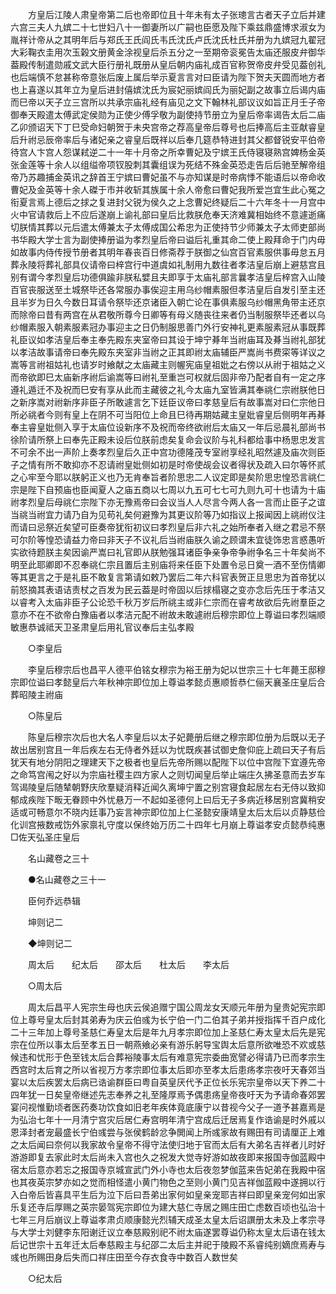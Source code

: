 <!-- { "loadSidebar": true } -->
　　方皇后江陵人肃皇帝第二后也帝即位且十年未有太子张璁言古者天子立后并建六宫三夫人九嫔二十七世妇八十一御妻所以广嗣也臣愿及陛下乘兹鼎盛博求淑女为胤祥计帝从之其明年后与郑氏王氏阎氏韦氏沈氏卢氏沈氏杜氏并册为九嫔冠九翟冠大彩鞠衣圭用次玉榖文册黄金涂视皇后杀五分之一至期帝衮冕告太庙还服皮弁御华葢殿传制遣勋戚文武大臣行册礼既册从皇后朝内庙礼成百官称贺帝皮弁受见葢创礼也后端慎不怠甚称帝意张后废上属后举示夏言言对曰臣请为陛下贺夫天圆而地方者也上喜遂以其年立为皇后进封僖嫔沈氏为宸妃丽嫔阎氏为丽妃副之故事立后谒内庙而巳帝以天子立三宫所以共承宗庙礼经有庙见之文下翰林礼部议议如旨正月壬子帝御奉天殿遣太傅武定侯勋为正使少傅孚敬为副使持节册立为皇后帝率谒告太后二庙乙卯颁诏天下丁巳受命妇朝贺于未央宫帝之荐高皇帝后尊号也后捧高后主亚献睿皇后升祔忌辰帝率后与诸妃亲之睿皇后既祥以后奉几筵恭特进封其父都督锐安平伯帝待宫人卞宫人怨谋弒逆二十一年十月帝之所幸曹妃及宁嫔王氏侍寝寝熟宫婢杨金英张金莲等十余人以组缢帝项钗股刺其囊组误为死结不殊金英恐走告后后驰至解帝组帝乃苏趣捕金英讯之辞首王宁嫔曰曹妃虽不与亦知谋是时帝病悸不能语后以帝命收曹妃及金英等十余人磔于市并收斩其族属十余人帝愈曰曹妃我所爱岂宜生此心冤之衔夏言焉上德后之捄之复进封父锐为侯久之上念曹妃终疑后二十六年冬十一月宫中火中官请救后上不应后遂崩上谕礼部曰皇后比救朕危奉天济难冀相始终不意遽逝痛切朕情其葬以元后遣太傅兼太子太傅成国公希忠为正使持节少师兼太子太师吏部尚书华殿大学士言为副使捧册谥为孝烈皇后帝曰谥后礼重其命二使上殿拜命于门内毋如故事内侍传授节册者其明年春丧百日修斋荐于朕御之仙宫百官素服供事毋怠五月葬永陵将葬礼部具仪请帝曰梓宫行中道虞如礼制用九数往者孝洁皇后崩上避慈宫且别有谓今孝烈皇后功德俱踰非朕私嬖且夫即享于太庙礼部言曩孝洁皇后梓宫入山陵百官丧服送至土城祭毕还各常服办事俟迎主用乌纱帽素服但孝洁皇后自发引至主还且半岁为日久今数日耳请令祭毕还京诸臣入朝亡论在事俱素服乌纱帽黑角带主还京而除帝曰昔有两宫在从君敬所尊今日卿等有母义随丧往来者仍当制服祭毕还者以乌纱帽素服入朝素服素冠办事迎主之日仍制服思善门外行安神礼更素服素冠从事既葬礼臣议如孝洁皇后奉主奉先殿东夹室帝曰其设于坤宁朞年当祔庙耳及朞当祔礼部犹以孝洁故事请帝曰奉先殿东夹室非当祔之正其即祔太庙辅臣严嵩尚书费寀等详议之嵩等言祔祖姑礼也请岁时飨献之太庙藏主则幄宪庙皇祖妣之右傍以从祔于祖姑之义而帝欲即巳太庙新序祔后谕嵩等曰祔礼至重岂可权就后固非帝乃配者自有一定之序遵礼遁迁不及祝而巳安有享从此而主藏彼之礼今太庙九室皆满其奉祧仁宗祔朕他日之新序嵩对祔新序非臣子所敢遽言乞下廷臣议帝曰孝慈皇后有故事嵩对曰仁宗他日所必祧者今则有皇上在阴不可当阳位上命且巳待再期姑藏主皇妣睿皇后侧明年再朞奉主睿皇妣侧入享于太庙位设新序不及祝而帝终欲祔后太庙又一年后忌晨礼部尚书徐阶请所祭上曰奉先正殿未设后位朕前虑矣复命会议阶与礼科都给事中杨思忠发言不可余不出一声阶上奏孝烈皇后久正中宫功德隆茂专室祔享经礼昭然遽及庙次则臣子之情有所不敢抑亦不忍请祔皇妣侧如初是时帝使觇会议者得状及疏入曰尔等怀贰之心牢至今耶以朕躬正义也乃无肯奉旨者阶思忠二人议定即是矣阶思忠惶恐言祧仁宗是陛下自预庙也臣闻夏人之庙五商以七周以九五可七七可九则九可十也请为十庙祔孝烈皇后母祧仁宗陛下亦无豫焉帝曰会议当人人尽言今两人各一言而止臣子之谊当祧当祔宜力请乃自为见苟礼矣何避豫为其更议阶等乃如指议上报闻因上祧祔仪注而请曰忌祭近矣望可臣奏帝犹衔初议曰孝烈皇后非六礼之始所奉者入继之君忌不祭可尔阶等惶恐请益力帝曰非天子不议礼后当祔庙朕久谕之顾谓未宜徒饰忠言惑愚听实欲待题朕主矣因谕严嵩曰礼官即从朕勉强耳诸臣争亲争帝争祔争名三十年矣尚不明至此耶卿即不忍奉祧仁宗且置后主别庙将来任臣下处置令忌日奠一酒不至伤情卿等其更言之于是礼臣不敢复言第请如敕乃罢后二年六科官表贺正旦思忠为首帝犹以前怒摘其表语诘责杖之百发为民云葢是时帝固以后捄榻寝之变亦念后先压于孝洁又以睿考入太庙非臣子公论恐千秋万岁后所祧主或非仁宗而在睿考故欲后先祔羣臣之意亦不在不欲帝白豫庙者以孝洁元配不祔故未敢遽祔后穆宗即位上尊谥曰孝烈端顺敏惠恭诚祗天卫圣肃皇后用礼官议奉后主弘孝殿 

　　○李皇后 

　　李皇后穆宗后也昌平人德平伯铭女穆宗为裕王册为妃以世宗三十七年薨王邸穆宗即位谥曰孝懿皇后六年秋神宗即位加上尊谥孝懿贞惠顺哲恭仁俪天襄圣庄皇后合葬昭陵主祔庙 

　　○陈皇后 

　　陈皇后穆宗次后也大名人李皇后以太子妃薨册后继之穆宗即位册为后既以无子故出居别宫且一年后疾左右无侍者外廷以为忧既疾甚试御史詹仰庇上疏曰天子有后犹天有地分阴阳之理建天下之极者也皇后先帝所赐以配陛下以位中宫陛下宜遵先帝之命笃宫闱之好以为宗庙社稷主四方家人之则切闻皇后举止端庄久拂圣意而去岁车驾谒陵皇后随辇朝野庆欣羣疑消释近闻久离坤宁置之别宫寝食起居左右无侍以致抑郁成疾陛下畈无眷顾中外忧悬万一不起如圣德何上曰后无子多病近移居别宫冀稍安适或可畅意尔不晓内廷事乃妄言神宗即位加上仁圣懿安康靖皇太后太后以贞静慈俭化训宫掖数戒饬外家禀礼守度以保终始万历二十四年七月崩上尊谥孝安贞懿恭纯惠□佐天弘圣庄皇后 

　　名山藏卷之三十 

　　●名山藏卷之三十一 

　　臣何乔远恭辑 

　　坤则记二 

　　◆坤则记二 

　　周太后　　纪太后　　邵太后　　杜太后　　李太后 

　　○周太后 

　　周太后昌平人宪宗生母也庆云侯追赠宁国公周龙女天顺元年册为皇贵妃宪宗即位上尊号皇太后封其弟寿为庆云伯彧为长宁伯一门二伯其子弟并授指挥千百户成化二十三年加上尊号圣慈仁寿皇太后是年九月孝宗即位加上圣慈仁寿太皇太后先是宪宗在位所以事太后至孝五日一朝燕飨必亲有游乐躬导宝舆太后意所欲唯恐不欢或慈候违和忧形于色至钱太后合葬裕陵事太后有难意宪宗委曲宽譬必得请乃已而孝宗生西宫时太后育之所以省视万方孝宗即位事太后即亦至孝太后患疡孝宗夜吁天春郊当宴以太后疾罢太后病已诰谕群臣曰粤自英皇厌代予正位长乐宪宗皇帝以天下养二十四年犹一日矣皇帝继述先志奉养之礼至隆厚焉予偶患疡皇帝夜吁天为予请命春郊罢宴问视惟勤顷者医药奏功饮食如旧老年疾体竟底康宁以昔视今父子一道予甚嘉焉是为弘治七年十一月清宁宫灾后居仁寿宫明年清宁宫成后迁居焉复作诰谕是时外戚以恩泽封者宠最盛长宁伯彧尝与张侯鹤龄忿争閧闻上所彧家故有赐田有司请厘正上难之太后闻曰奈何以我家故令皇帝不得守法使归地于官而太后有大弟名吉祥者儿时好游游即复去家此时太后尚未入宫也久之祝发大觉寺好游如故夜即来报国寺伽蓝殿中宿太后意亦若忘之报国寺京城宣武门外小寺也太后夜忽梦伽蓝来告妃弟在我殿中宿也其夜英宗梦亦如之觉而相怪遣小黄门物色之至则小黄门见吉祥伽蓝殿中遂拥以行入白帝后皆喜具平生后为泣下后曰吾弟出家何如皇亲宠耶吉祥曰即皇亲宠何如出家乐复还寺后厚赐之英宗晏驾宪宗即位为建大慈仁寺居之赐庄田亡虑数百顷也弘治十七年三月后崩议上尊谥孝肃贞顺康懿光烈辅天成圣太皇太后诏譔册太未及上孝宗寻与大学士刘健李东阳谢迁议立奉慈殿别祀不祔太庙遂罢尊谥仍称太皇太后语在钱太后记世宗十五年迁太后奉慈殿主与纪邵二太后主并祀于陵殿不系睿纯别嫡庶焉寿与彧也所赐田身后失而口祥庄田至今存衣食寺中数百人数世矣 

　　○纪太后 

